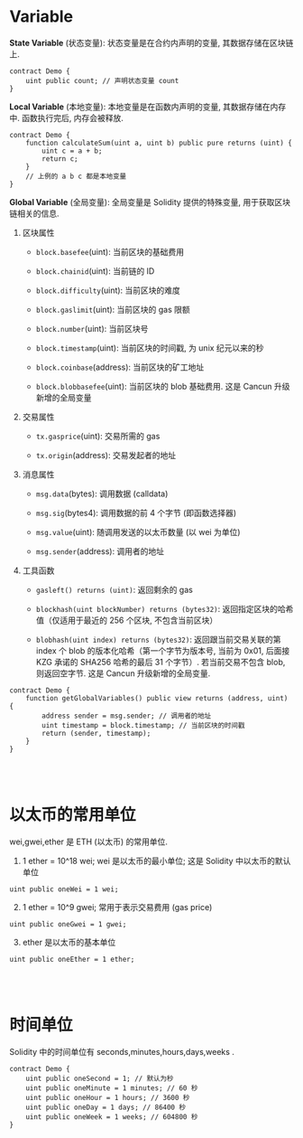 # Variable

**State Variable** (状态变量): 状态变量是在合约内声明的变量, 其数据存储在区块链上.

```solidity
contract Demo {
    uint public count; // 声明状态变量 count
}
```

**Local Variable** (本地变量): 本地变量是在函数内声明的变量, 其数据存储在内存中. 函数执行完后, 内存会被释放.

```solidity
contract Demo {
    function calculateSum(uint a, uint b) public pure returns (uint) {
        uint c = a + b;
        return c;
    }
    // 上例的 a b c 都是本地变量
}
```

**Global Variable** (全局变量): 全局变量是 Solidity 提供的特殊变量, 用于获取区块链相关的信息.

1. 区块属性

    - `block.basefee`(uint): 当前区块的基础费用

    - `block.chainid`(uint): 当前链的 ID

    - `block.difficulty`(uint): 当前区块的难度

    - `block.gaslimit`(uint): 当前区块的 gas 限额

    - `block.number`(uint): 当前区块号

    - `block.timestamp`(uint): 当前区块的时间戳, 为 unix 纪元以来的秒

    - `block.coinbase`(address): 当前区块的矿工地址

    - `block.blobbasefee`(uint): 当前区块的 blob 基础费用. 这是 Cancun 升级新增的全局变量

2. 交易属性

    - `tx.gasprice`(uint): 交易所需的 gas

    - `tx.origin`(address): 交易发起者的地址

3. 消息属性

    - `msg.data`(bytes): 调用数据 (calldata)

    - `msg.sig`(bytes4): 调用数据的前 4 个字节 (即函数选择器)

    - `msg.value`(uint): 随调用发送的以太币数量 (以 wei 为单位)

    - `msg.sender`(address): 调用者的地址

4. 工具函数

    - `gasleft() returns (uint)`: 返回剩余的 gas

    - `blockhash(uint blockNumber) returns (bytes32)`: 返回指定区块的哈希值（仅适用于最近的 256 个区块, 不包含当前区块）

    - `blobhash(uint index) returns (bytes32)`: 返回跟当前交易关联的第 index 个 blob 的版本化哈希（第一个字节为版本号, 当前为 0x01, 后面接 KZG 承诺的 SHA256 哈希的最后 31 个字节）. 若当前交易不包含 blob, 则返回空字节. 这是 Cancun 升级新增的全局变量.

```solidity
contract Demo {
    function getGlobalVariables() public view returns (address, uint) {
        address sender = msg.sender; // 调用者的地址
        uint timestamp = block.timestamp; // 当前区块的时间戳
        return (sender, timestamp);
    }
}
```

<br><br>

# 以太币的常用单位

wei,gwei,ether 是 ETH (以太币) 的常用单位.

1. 1 ether = 10^18 wei; wei 是以太币的最小单位; 这是 Solidity 中以太币的默认单位

```solidity
uint public oneWei = 1 wei;
```

2. 1 ether = 10^9 gwei; 常用于表示交易费用 (gas price)

```solidity
uint public oneGwei = 1 gwei;
```

3. ether 是以太币的基本单位

```solidity
uint public oneEther = 1 ether;
```

<br><br>

# 时间单位

Solidity 中的时间单位有 seconds,minutes,hours,days,weeks .

```solidity
contract Demo {
    uint public oneSecond = 1; // 默认为秒
    uint public oneMinute = 1 minutes; // 60 秒
    uint public oneHour = 1 hours; // 3600 秒
    uint public oneDay = 1 days; // 86400 秒
    uint public oneWeek = 1 weeks; // 604800 秒
}
```
